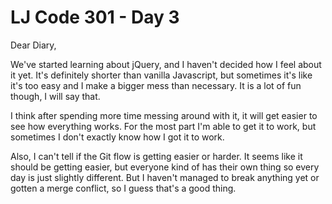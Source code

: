 # LJ Code 301 - Day 3

Dear Diary,

We've started learning about jQuery, and I haven't decided how I feel about it yet. It's definitely shorter than vanilla Javascript, but sometimes it's like it's too easy and I make a bigger mess than necessary. It is a lot of fun though, I will say that.

I think after spending more time messing around with it, it will get easier to see how everything works. For the most part I'm able to get it to work, but sometimes I don't exactly know how I got it to work.

Also, I can't tell if the Git flow is getting easier or harder. It seems like it should be getting easier, but everyone kind of has their own thing so every day is just slightly different. But I haven't managed to break anything yet or gotten a merge conflict, so I guess that's a good thing.
